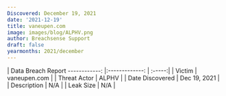 ```yaml
---
Discovered: December 19, 2021
date: '2021-12-19'
title: vaneupen.com
image: images/blog/ALPHV.png
author: Breachsense Support
draft: false
yearmonths: 2021/december
---
```



| Data Breach Report
------------:   |:-------------:    | :-----:|
| Victim    | vaneupen.com      | 
| Threat Actor    | ALPHV      | 
| Date Discovered    | Dec 19, 2021      | 
| Description    | N/A      | 
| Leak Size    | N/A      | 

